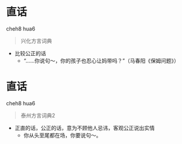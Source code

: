 # 直话
cheh8 hua6
> 兴化方言词典
- 比较公正的话
  - “……你说句～，你的孩子也忍心让妈带吗？”（马春阳《保姆问题》）

# 直话
cheh8 hua6
> 泰州方言词典2
- 正直的话，公正的话，意为不顾他人忌讳，客观公正说出实情
  - 你从头至尾都在场，你要说句～。
